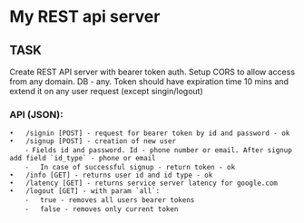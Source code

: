 # My REST api server

## TASK

Create REST API server with bearer token auth. Setup CORS to allow access from any domain. DB - any. 
Token should have expiration time 10 mins and extend it on any user request (except singin/logout)
### API (JSON): 
	•	/signin [POST] - request for bearer token by id and password - ok
	•	/signup [POST] - creation of new user
		⁃ Fields id and password. Id - phone number or email. After signup add field `id_type` - phone or email
		⁃	In case of successful signup - return token - ok
	•	/info [GET] - returns user id and id type - ok
	•	/latency [GET] - returns service server latency for google.com
	•	/logout [GET] - with param `all`:
		⁃	true - removes all users bearer tokens
		⁃	false - removes only current token
